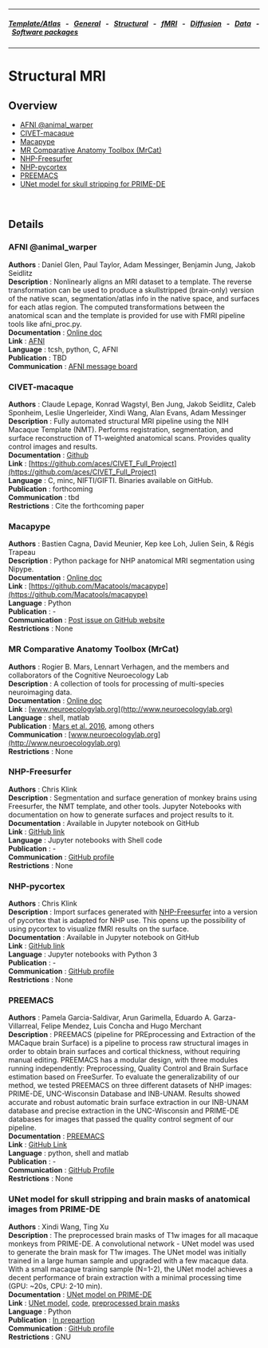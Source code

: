 
---

##### [Template/Atlas](templates_and_atlases.md) &nbsp;  - &nbsp;  [General](pipelines_general.md) &nbsp;  - &nbsp;  [Structural](pipelines_structural.md) &nbsp;  - &nbsp;  [fMRI](pipelines_fmri.md) &nbsp;  - &nbsp;  [Diffusion](pipelines_diffusion.md) &nbsp;  - &nbsp;  [Data](data_sharing.md) &nbsp;  - &nbsp; [Software packages](software_packages.md)       

---    

# Structural MRI

## Overview     
- [AFNI @animal_warper](pipelines_structural.md#afni-animal_warper)   
- [CIVET-macaque](pipelines_structural.md#civet-macaque)     
- [Macapype](pipelines_structural.md#macapype)     
- [MR Comparative Anatomy Toolbox (MrCat)](pipelines_structural.md#mr-comparative-anatomy-toolbox-mrcat)
- [NHP-Freesurfer](pipelines_structural.md#nhp-freesurfer)
- [NHP-pycortex](pipelines_structural.md#nhp-pycortex)
- [PREEMACS](pipelines_structural.md#preemacs)
- [UNet model for skull stripping for PRIME-DE](pipelines_structural.md#unet-model-for-skull-stripping-and-brain-masks-of-anatomical-images-from-prime-de)

<br>     

## Details

### AFNI @animal_warper       
**Authors**         : Daniel Glen, Paul Taylor, Adam Messinger, Benjamin Jung, Jakob Seidlitz                 
**Description**     : Nonlinearly aligns an MRI dataset to a template. The reverse transformation can be used to produce a skullstripped (brain-only) version of the native scan, segmentation/atlas info in the native space, and surfaces for each atlas region. The computed transformations between the anatomical scan and the template is provided for use with FMRI pipeline tools like afni_proc.py.                                   
**Documentation**   : [Online doc](https://afni.nimh.nih.gov/pub/dist/doc/program_help/@animal_warper.html)     
**Link**            : [AFNI](https://afni.nimh.nih.gov/)    
**Language**        : tcsh, python, C, AFNI                                                                         
**Publication**     : TBD                                                                                       
**Communication**   : [AFNI message board ](https://afni.nimh.nih.gov/afni/community/board/list.php?1) 

### CIVET-macaque       
**Authors**         : Claude Lepage, Konrad Wagstyl, Ben Jung, Jakob Seidlitz, Caleb Sponheim, Leslie Ungerleider, Xindi Wang, Alan Evans, Adam Messinger                   
**Description**     : Fully automated structural MRI pipeline using the NIH Macaque Template (NMT).  Performs registration, segmentation, and surface reconstruction of T1-weighted anatomical scans.  Provides quality control images and results.    
**Documentation**   : [Github](https://github.com/aces/CIVET_Full_Project)     
**Link**            : [https://github.com/aces/CIVET_Full_Project](https://github.com/aces/CIVET_Full_Project)    
**Language**        : C, minc, NIFTI/GIFTI.  Binaries available on GitHub.                                          
**Publication**     : forthcoming                                                                                       
**Communication**   : tbd               
**Restrictions**    : Cite the forthcoming paper          

### Macapype       
**Authors**         : Bastien Cagna, David Meunier, Kep kee Loh, Julien Sein, & Régis Trapeau                 
**Description**     : Python package for NHP anatomical MRI segmentation using Nipype.                               
**Documentation**   : [Online doc](https://macatools.github.io/macapype/index.html)     
**Link**            : [https://github.com/Macatools/macapype](https://github.com/Macatools/macapype)    
**Language**        : Python                                                                                  
**Publication**     : -                                                                                       
**Communication**   : [Post issue on GitHub website](https://github.com/Macatools/macapype/issues/new)               
**Restrictions**    : None                                                                                          

### MR Comparative Anatomy Toolbox (MrCat)       
**Authors**         : Rogier B. Mars, Lennart Verhagen, and the members and collaborators of the Cognitive Neuroecology Lab	             
**Description**     : A collection of tools for processing of multi-species neuroimaging data.                               
**Documentation**   : [Online doc](http://www.neuroecologylab.org)     
**Link**            : [www.neuroecologylab.org](http://www.neuroecologylab.org)    
**Language**        : shell, matlab                                                                                  
**Publication**     : [Mars et al. 2016](http://www.rbmars.dds.nl/pubs/Mars2016NBR.pdf), among others                        
**Communication**   : [www.neuroecologylab.org](http://www.neuroecologylab.org)                                           
**Restrictions**    : None   

### NHP-Freesurfer     
**Authors**         : Chris Klink                                                                             
**Description**     : Segmentation and surface generation of monkey brains using Freesurfer, the NMT template, and other tools. Jupyter Notebooks with documentation on how to generate surfaces and project results to it.            
**Documentation**   : Available in Jupyter notebook on GitHub                                                 
**Link**            : [GitHub link](https://github.com/VisionandCognition/NHP-Freesurfer/tree/public)         
**Language**        : Jupyter notebooks with Shell code                                                       
**Publication**     : -                                                                                       
**Communication**   : [GitHub profile](https://github.com/pcklink)                                            
**Restrictions**    : None                                                                                      

### NHP-pycortex     
**Authors**         : Chris Klink                                                                             
**Description**     : Import surfaces generated with [NHP-Freesurfer](pipelines_structural.md#NHP-Freesurfer) into a version of pycortex that is adapted for NHP use. This opens up the possibility of using pycortex to visualize fMRI results on the surface.                   
**Documentation**   : Available in Jupyter notebook on GitHub                                                 
**Link**            : [GitHub link](https://github.com/VisionandCognition/NHP-pycortex)         
**Language**        : Jupyter notebooks with Python 3                                                       
**Publication**     : -                                                                                       
**Communication**   : [GitHub profile](https://github.com/pcklink)                                            
**Restrictions**    : None              

### PREEMACS     
**Authors**         : Pamela Garcia-Saldivar, Arun Garimella, Eduardo A. Garza-Villarreal, Felipe Mendez, Luis Concha and Hugo Merchant                                                                                 
**Description**     : PREEMACS (pipeline for PREprocessing and Extraction of the MACaque brain Surface) is a pipeline to process raw structural images in order to obtain brain surfaces and cortical thickness, without requiring manual editing. PREEMACS has a modular design, with three modules running independently: Preprocessing, Quality Control and Brain Surface estimation based on FreeSurfer.   To evaluate the generalizability of our method, we tested PREEMACS on three different datasets of NHP images: PRIME-DE, UNC-Wisconsin Database and INB-UNAM.  Results showed accurate and robust automatic brain surface extraction in our INB-UNAM database and precise extraction in the UNC-Wisconsin and PRIME-DE databases for images that passed the quality control segment of our pipeline.                   
**Documentation**   : [PREEMACS](https://github.com/pGarciaS/PREEMACS/wiki)                                               
**Link**            : [GitHub Link](https://github.com/pGarciaS/PREEMACS)        
**Language**        : python, shell and matlab                                                       
**Publication**     : -                                                                                       
**Communication**   : [GitHub Profile](https://github.com/pGarciaS)                                            
**Restrictions**    : None  

### UNet model for skull stripping and brain masks of anatomical images from PRIME-DE         
**Authors**         : Xindi Wang, Ting Xu                                                                             
**Description**     : The preprocessed brain masks of T1w images for all macaque monkeys from PRIME-DE. A convolutional network - UNet model was used to generate the brain mask for T1w images. The UNet model was initially trained in a large human sample and upgraded with a few macaque data. With a small macaque training sample (N=1-2), the UNet model achieves a decent performance of brain extraction with a minimal processing time (GPU: ~20s, CPU: 2-10 min).                       
**Documentation**   : [UNet model on PRIME-DE](https://github.com/TingsterX/PRIME-DE/tree/master/BrainExtraction)    
**Link**            : [UNet model](https://github.com/to-be-release), [code](https://github.com/to-be-release), [preprocessed brain masks](https://github.com/TingsterX/PRIME-DE/tree/master/BrainExtraction)             
**Language**        : Python                                                       
**Publication**     : [In prepartion](https://github.com/to-be-release)                                 
**Communication**   : [GitHub profile](https://github.com/TingsterX)                                                 
**Restrictions**    : GNU   
